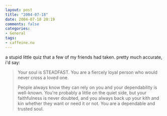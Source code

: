 ```yaml
---
layout: post
title: "2004-07-18"
date: 2004-07-18 20:19
comments: false
categories:
- General
tags:
- caffeine.nu
---
```

a stupid little quiz that a few of my friends had taken.  pretty much accurate, i'd say:

> Your soul is STEADFAST. You are a fiercely loyal person who would never cross a loved one.
> 
> People always know they can rely on you and your dependability is well-known. You're probably a little on the quiet side, but your faithfulness is never doubted, and you always back up your kith and kin whether they want or need it or not. You are a dependable and trusted soul.
